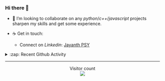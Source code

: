 ### Hi there 👋

<!-- - 🛠 I’m currently interning at [Tower Research Capital](https://www.tower-research.com/) in Core Engineering division. -->

- 👯 I’m looking to collaborate on any *python*/*c++*/*javascript* projects sharpen my skills and get some experience.

- ☕ Get in touch:
  +  Connect on *Linkedin*: [Jayanth PSY](https://www.linkedin.com/in/jayanth-p-b3924812a/)

<!--- ⚡ Fun fact: *Python* is older than *C++* and *Java*. -->

<!-- - :memo: The languages I use these days: 

<img src="https://wakatime.com/share/@j_tesla/e1311265-6285-4c3b-93d5-095ff9619aaf.png" width="700"/>
 -->
<details>
  <summary>:zap: Recent Github Activity</summary>
  
<!--START_SECTION:activity-->
1. 🔒 Closed issue [#18](https://github.com/chandrapavansai/distributed-queue/issues/18) in [chandrapavansai/distributed-queue](https://github.com/chandrapavansai/distributed-queue)
2. 🔒 Closed issue [#16](https://github.com/chandrapavansai/distributed-queue/issues/16) in [chandrapavansai/distributed-queue](https://github.com/chandrapavansai/distributed-queue)
3. 🔒 Closed issue [#17](https://github.com/chandrapavansai/distributed-queue/issues/17) in [chandrapavansai/distributed-queue](https://github.com/chandrapavansai/distributed-queue)
4. 🔒 Closed issue [#20](https://github.com/chandrapavansai/distributed-queue/issues/20) in [chandrapavansai/distributed-queue](https://github.com/chandrapavansai/distributed-queue)
5. 🎉 Merged PR [#95](https://github.com/j-tesla/space-shooter/pull/95) in [j-tesla/space-shooter](https://github.com/j-tesla/space-shooter)
<!--END_SECTION:activity-->

</details>

-----

<p align="center"> 
  Visitor count<br>
  <img src="https://profile-counter.glitch.me/j-tesla/count.svg" />
</p>












<!--
**j-tesla/j-tesla** is a ✨ _special_ ✨ repository because its `README.md` (this file) appears on your GitHub profile.

Here are some ideas to get you started:

- 🔭 I’m currently working on ...
- 🌱 I’m currently learning ...
- 👯 I’m looking to collaborate on ...
- 🤔 I’m looking for help with ...
- 💬 Ask me about ...
- 📫 How to reach me: ...
- 😄 Pronouns: ...
- ⚡ Fun fact: ...
-->

